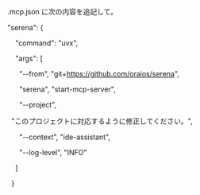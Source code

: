 .mcp.json に次の内容を追記して。

"serena": {

    "command": "uvx",

    "args": [

      "--from", "git+https://github.com/oraios/serena",

      "serena", "start-mcp-server",

      "--project",

  "このプロジェクトに対応するように修正してください。",

      "--context", "ide-assistant",

      "--log-level", "INFO"

    ]

  }

